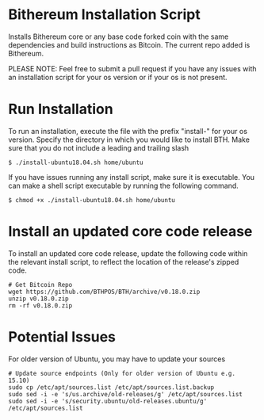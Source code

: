 # Bithereum Installation Script

Installs Bithereum core or any base code forked coin with the same dependencies and build instructions as Bitcoin. The current repo added is Bithereum.

PLEASE NOTE: Feel free to submit a pull request if you have any issues with an installation script for your os version or if your os is not present.

# Run Installation

To run an installation, execute the file with the prefix "install-" for your os version. Specify the directory in which you would like to install BTH. Make sure that you do not include a leading and trailing slash

```shell
$ ./install-ubuntu18.04.sh home/ubuntu
```

If you have issues running any install script, make sure it is executable. You can make a shell script executable by running the following command.

```shell
$ chmod +x ./install-ubuntu18.04.sh home/ubuntu
```

# Install an updated core code release
To install an updated core code release, update the following code within the relevant install script, to reflect the location of the release's zipped code.

```
# Get Bitcoin Repo
wget https://github.com/BTHPOS/BTH/archive/v0.18.0.zip
unzip v0.18.0.zip
rm -rf v0.18.0.zip
```

# Potential Issues

For older version of Ubuntu, you may have to update your sources
```
# Update source endpoints (Only for older version of Ubuntu e.g. 15.10)
sudo cp /etc/apt/sources.list /etc/apt/sources.list.backup
sudo sed -i -e 's/us.archive/old-releases/g' /etc/apt/sources.list
sudo sed -i -e 's/security.ubuntu/old-releases.ubuntu/g' /etc/apt/sources.list
```
